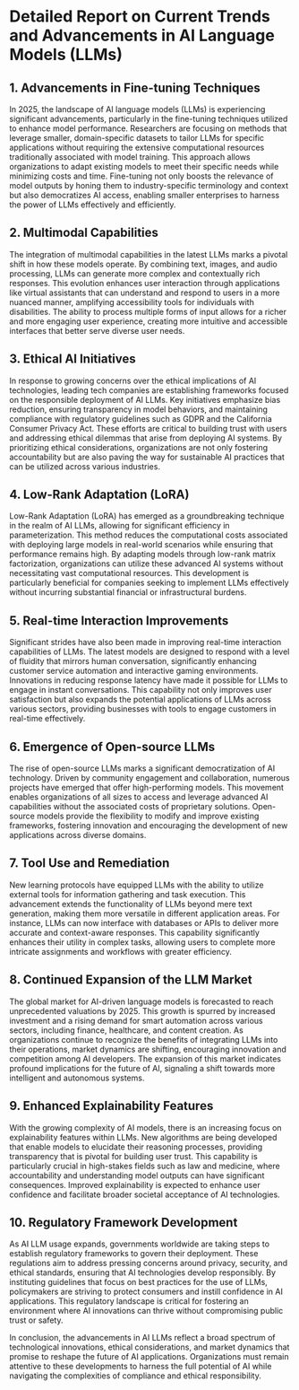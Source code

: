 # Detailed Report on Current Trends and Advancements in AI Language Models (LLMs)

## 1. Advancements in Fine-tuning Techniques
In 2025, the landscape of AI language models (LLMs) is experiencing significant advancements, particularly in the fine-tuning techniques utilized to enhance model performance. Researchers are focusing on methods that leverage smaller, domain-specific datasets to tailor LLMs for specific applications without requiring the extensive computational resources traditionally associated with model training. This approach allows organizations to adapt existing models to meet their specific needs while minimizing costs and time. Fine-tuning not only boosts the relevance of model outputs by honing them to industry-specific terminology and context but also democratizes AI access, enabling smaller enterprises to harness the power of LLMs effectively and efficiently.

## 2. Multimodal Capabilities
The integration of multimodal capabilities in the latest LLMs marks a pivotal shift in how these models operate. By combining text, images, and audio processing, LLMs can generate more complex and contextually rich responses. This evolution enhances user interaction through applications like virtual assistants that can understand and respond to users in a more nuanced manner, amplifying accessibility tools for individuals with disabilities. The ability to process multiple forms of input allows for a richer and more engaging user experience, creating more intuitive and accessible interfaces that better serve diverse user needs.

## 3. Ethical AI Initiatives
In response to growing concerns over the ethical implications of AI technologies, leading tech companies are establishing frameworks focused on the responsible deployment of AI LLMs. Key initiatives emphasize bias reduction, ensuring transparency in model behaviors, and maintaining compliance with regulatory guidelines such as GDPR and the California Consumer Privacy Act. These efforts are critical to building trust with users and addressing ethical dilemmas that arise from deploying AI systems. By prioritizing ethical considerations, organizations are not only fostering accountability but are also paving the way for sustainable AI practices that can be utilized across various industries.

## 4. Low-Rank Adaptation (LoRA)
Low-Rank Adaptation (LoRA) has emerged as a groundbreaking technique in the realm of AI LLMs, allowing for significant efficiency in parameterization. This method reduces the computational costs associated with deploying large models in real-world scenarios while ensuring that performance remains high. By adapting models through low-rank matrix factorization, organizations can utilize these advanced AI systems without necessitating vast computational resources. This development is particularly beneficial for companies seeking to implement LLMs effectively without incurring substantial financial or infrastructural burdens.

## 5. Real-time Interaction Improvements
Significant strides have also been made in improving real-time interaction capabilities of LLMs. The latest models are designed to respond with a level of fluidity that mirrors human conversation, significantly enhancing customer service automation and interactive gaming environments. Innovations in reducing response latency have made it possible for LLMs to engage in instant conversations. This capability not only improves user satisfaction but also expands the potential applications of LLMs across various sectors, providing businesses with tools to engage customers in real-time effectively.

## 6. Emergence of Open-source LLMs
The rise of open-source LLMs marks a significant democratization of AI technology. Driven by community engagement and collaboration, numerous projects have emerged that offer high-performing models. This movement enables organizations of all sizes to access and leverage advanced AI capabilities without the associated costs of proprietary solutions. Open-source models provide the flexibility to modify and improve existing frameworks, fostering innovation and encouraging the development of new applications across diverse domains.

## 7. Tool Use and Remediation
New learning protocols have equipped LLMs with the ability to utilize external tools for information gathering and task execution. This advancement extends the functionality of LLMs beyond mere text generation, making them more versatile in different application areas. For instance, LLMs can now interface with databases or APIs to deliver more accurate and context-aware responses. This capability significantly enhances their utility in complex tasks, allowing users to complete more intricate assignments and workflows with greater efficiency.

## 8. Continued Expansion of the LLM Market
The global market for AI-driven language models is forecasted to reach unprecedented valuations by 2025. This growth is spurred by increased investment and a rising demand for smart automation across various sectors, including finance, healthcare, and content creation. As organizations continue to recognize the benefits of integrating LLMs into their operations, market dynamics are shifting, encouraging innovation and competition among AI developers. The expansion of this market indicates profound implications for the future of AI, signaling a shift towards more intelligent and autonomous systems.

## 9. Enhanced Explainability Features
With the growing complexity of AI models, there is an increasing focus on explainability features within LLMs. New algorithms are being developed that enable models to elucidate their reasoning processes, providing transparency that is pivotal for building user trust. This capability is particularly crucial in high-stakes fields such as law and medicine, where accountability and understanding model outputs can have significant consequences. Improved explainability is expected to enhance user confidence and facilitate broader societal acceptance of AI technologies.

## 10. Regulatory Framework Development
As AI LLM usage expands, governments worldwide are taking steps to establish regulatory frameworks to govern their deployment. These regulations aim to address pressing concerns around privacy, security, and ethical standards, ensuring that AI technologies develop responsibly. By instituting guidelines that focus on best practices for the use of LLMs, policymakers are striving to protect consumers and instill confidence in AI applications. This regulatory landscape is critical for fostering an environment where AI innovations can thrive without compromising public trust or safety.

In conclusion, the advancements in AI LLMs reflect a broad spectrum of technological innovations, ethical considerations, and market dynamics that promise to reshape the future of AI applications. Organizations must remain attentive to these developments to harness the full potential of AI while navigating the complexities of compliance and ethical responsibility.